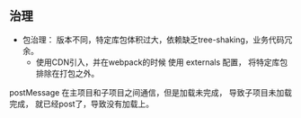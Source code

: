 

## 治理

- 包治理： 版本不同，特定库包体积过大，依赖缺乏tree-shaking，业务代码冗余。
    - 使用CDN引入，并在webpack的时候 使用 externals 配置， 将特定库包排除在打包之外。




postMessage 在主项目和子项目之间通信，但是加载未完成， 导致子项目未加载完成， 就已经post了，导致没有加载上。





